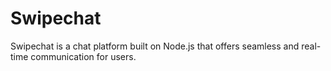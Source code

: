 # Swipechat

Swipechat is a chat platform built on Node.js that offers seamless and real-time communication for users.
